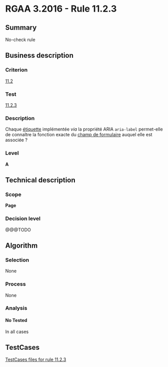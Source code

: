 # RGAA 3.2016 - Rule 11.2.3

## Summary
No-check rule


## Business description

### Criterion
[11.2](http://references.modernisation.gouv.fr/rgaa-accessibilite/2016/criteres.html#crit-11-2)

### Test
[11.2.3](http://references.modernisation.gouv.fr/rgaa-accessibilite/2016/criteres.html#test-11-2-3)

### Description
<div lang="fr">Chaque <a href="http://references.modernisation.gouv.fr/rgaa-accessibilite/2016/glossaire.html#tiquette-de-champs-de-formulaire">&#xE9;tiquette</a> impl&#xE9;ment&#xE9;e <i>via</i> la propri&#xE9;t&#xE9; ARIA <code lang="en">aria-label</code> permet-elle de conna&#xEE;tre la fonction exacte du <a href="http://references.modernisation.gouv.fr/rgaa-accessibilite/2016/glossaire.html#champ-de-saisie-de-formulaire">champ de formulaire</a> auquel elle est associ&#xE9;e&nbsp;?</div>

### Level
**A**


## Technical description

### Scope
**Page**

### Decision level
@@@TODO


## Algorithm

### Selection
None

### Process
None

### Analysis

#### No Tested
In all cases


##  TestCases

[TestCases files for rule 11.2.3](https://github.com/Asqatasun/Asqatasun/tree/develop/rules/rules-rgaa3.2016/src/test/resources/testcases/rgaa32016/Rgaa32016Rule110203/)


